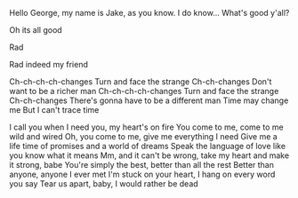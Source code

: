 Hello George, my name is Jake, as you know.
I do know... What's good y'all?

Oh its all good 

Rad

Rad indeed my friend

Ch-ch-ch-ch-changes
Turn and face the strange
Ch-ch-changes
Don't want to be a richer man
Ch-ch-ch-ch-changes
Turn and face the strange
Ch-ch-changes
There's gonna have to be a different man
Time may change me
But I can't trace time

I call you when I need you, my heart's on fire
You come to me, come to me wild and wired
Oh, you come to me, give me everything I need
Give me a life time of promises and a world of dreams
Speak the language of love like you know what it means
Mm, and it can't be wrong, take my heart and make it strong, babe
You're simply the best, better than all the rest
Better than anyone, anyone I ever met
I'm stuck on your heart, I hang on every word you say
Tear us apart, baby, I would rather be dead
